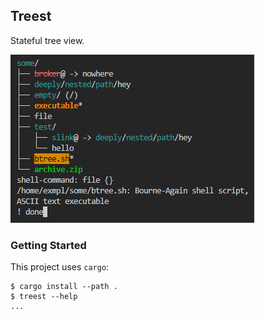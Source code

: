 ## Treest

Stateful tree view.

![./screenshot.png](./screenshot.png)

### Getting Started

This project uses `cargo`:
```console
$ cargo install --path .
$ treest --help
...
```
